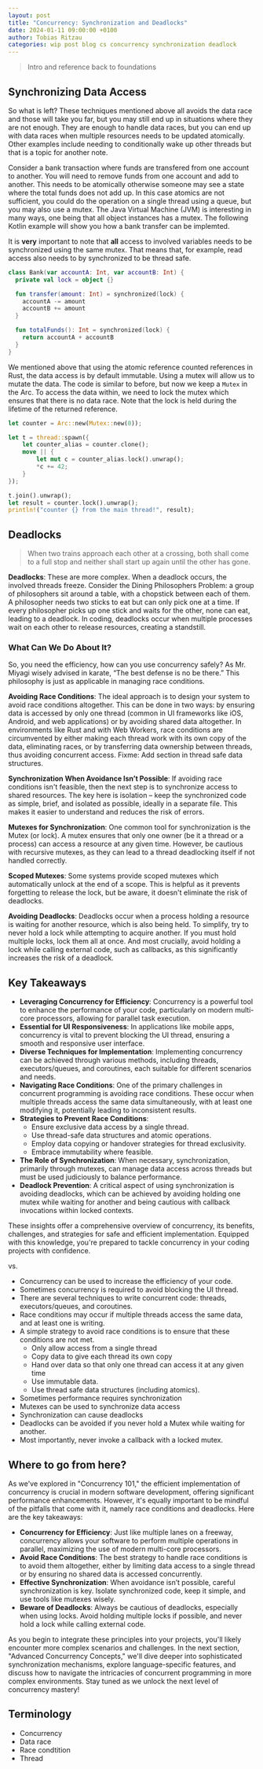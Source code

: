 ```yaml
---
layout: post
title: "Concurrency: Synchronization and Deadlocks"
date: 2024-01-11 09:00:00 +0100
author: Tobias Ritzau
categories: wip post blog cs concurrency synchronization deadlock
---
```


> Intro and reference back to foundations

## Synchronizing Data Access

So what is left? These techniques mentioned above all avoids the data race and those will take you far, but you may still end up in situations where they are not enough. They are enough to handle data races, but you can end up with data races when multiple resources needs to be updated atomically. Other examples include needing to conditionally wake up other threads but that is a topic for another note.

Consider a bank transaction where funds are transfered from one account to another. You will need to remove funds from one account and add to another. This needs to be atomically otherwise someone may see a state where the total funds does not add up. In this case atomics are not sufficient, you could do the operation on a single thread using a queue, but you may also use a mutex. The Java Virtual Machine (JVM) is interesting in many ways, one being that all object instances has a mutex. The following Kotlin example will show you how a bank transfer can be implemted.

It is **very** important to note that **all** access to involved variables needs to be synchronized using the same mutex. That means that, for example, read access also needs to by synchronized to be thread safe.

```kotlin
class Bank(var accountA: Int, var accountB: Int) {
  private val lock = object {}

  fun transfer(amount: Int) = synchronized(lock) {
    accountA -= amount
    accountB += amount
  }

  fun totalFunds(): Int = synchronized(lock) {
    return accountA + accountB
  }
}
```

We mentioned above that using the atomic reference counted references in Rust, the data access is by default immutable. Using a mutex will allow us to mutate the data. The code is similar to before, but now we keep a `Mutex` in the Arc. To access the data within, we need to lock the mutex which ensures that there is no data race. Note that the lock is held during the lifetime of the returned reference.

```rust
let counter = Arc::new(Mutex::new(0));

let t = thread::spawn({
    let counter_alias = counter.clone();
    move || {
        let mut c = counter_alias.lock().unwrap();
        *c += 42;
    }
});

t.join().unwrap();
let result = counter.lock().unwrap();
println!("counter {} from the main thread!", result);
```

## Deadlocks

> When two trains approach each other at a crossing, both shall come to a full stop and neither shall start up again until the other has gone.

**Deadlocks**: These are more complex. When a deadlock occurs, the involved threads freeze. Consider the Dining Philosophers Problem: a group of philosophers sit around a table, with a chopstick between each of them. A philosopher needs two sticks to eat but can only pick one at a time. If every philosopher picks up one stick and waits for the other, none can eat, leading to a deadlock. In coding, deadlocks occur when multiple processes wait on each other to release resources, creating a standstill.

### What Can We Do About It?

So, you need the efficiency, how can you use concurrency safely? As Mr. Miyagi wisely advised in karate, “The best defense is no be there.” This philosophy is just as applicable in managing race conditions.

**Avoiding Race Conditions**: The ideal approach is to design your system to avoid race conditions altogether. This can be done in two ways: by ensuring data is accessed by only one thread (common in UI frameworks like iOS, Android, and web applications) or by avoiding shared data altogether. In environments like Rust and with Web Workers, race conditions are circumvented by either making each thread work with its own copy of the data, eliminating races, or by transferring data ownership between threads, thus avoiding concurrent access. Fixme: Add section in thread safe data structures.

**Synchronization When Avoidance Isn’t Possible**: If avoiding race conditions isn't feasible, then the next step is to synchronize access to shared resources. The key here is isolation – keep the synchronized code as simple, brief, and isolated as possible, ideally in a separate file. This makes it easier to understand and reduces the risk of errors.

**Mutexes for Synchronization**: One common tool for synchronization is the Mutex (or lock). A mutex ensures that only one owner (be it a thread or a process) can access a resource at any given time. However, be cautious with recursive mutexes, as they can lead to a thread deadlocking itself if not handled correctly.

**Scoped Mutexes**: Some systems provide scoped mutexes which automatically unlock at the end of a scope. This is helpful as it prevents forgetting to release the lock, but be aware, it doesn't eliminate the risk of deadlocks.

**Avoiding Deadlocks**: Deadlocks occur when a process holding a resource is waiting for another resource, which is also being held. To simplify, try to never hold a lock while attempting to acquire another. If you must hold multiple locks, lock them all at once. And most crucially, avoid holding a lock while calling external code, such as callbacks, as this significantly increases the risk of a deadlock.

## Key Takeaways

- **Leveraging Concurrency for Efficiency**: Concurrency is a powerful tool to enhance the performance of your code, particularly on modern multi-core processors, allowing for parallel task execution.
- **Essential for UI Responsiveness**: In applications like mobile apps, concurrency is vital to prevent blocking the UI thread, ensuring a smooth and responsive user interface.
- **Diverse Techniques for Implementation**: Implementing concurrency can be achieved through various methods, including threads, executors/queues, and coroutines, each suitable for different scenarios and needs.
- **Navigating Race Conditions**: One of the primary challenges in concurrent programming is avoiding race conditions. These occur when multiple threads access the same data simultaneously, with at least one modifying it, potentially leading to inconsistent results.
- **Strategies to Prevent Race Conditions**:
  - Ensure exclusive data access by a single thread.
  - Use thread-safe data structures and atomic operations.
  - Employ data copying or handover strategies for thread exclusivity.
  - Embrace immutability where feasible.
- **The Role of Synchronization**: When necessary, synchronization, primarily through mutexes, can manage data access across threads but must be used judiciously to balance performance.
- **Deadlock Prevention**: A critical aspect of using synchronization is avoiding deadlocks, which can be achieved by avoiding holding one mutex while waiting for another and being cautious with callback invocations within locked contexts.

These insights offer a comprehensive overview of concurrency, its benefits, challenges, and strategies for safe and efficient implementation. Equipped with this knowledge, you're prepared to tackle concurrency in your coding projects with confidence.

vs.

- Concurrency can be used to increase the efficiency of your code.
- Sometimes concurrency is required to avoid blocking the UI thread.
- There are several techniques to write concurrent code: threads,
  executors/queues, and coroutines.
- Race conditions may occur if multiple threads access the same data, and at least one is writing.
- A simple strategy to avoid race conditions is to ensure that these conditions
  are not met.
  - Only allow access from a single thread
  - Copy data to give each thread its own copy
  - Hand over data so that only one thread can access it at any given time
  - Use immutable data.
  - Use thread safe data structures (including atomics).
- Sometimes performance requires synchronization
- Mutexes can be used to synchronize data access
- Synchronization can cause deadlocks
- Deadlocks can be avoided if you never hold a Mutex while waiting for another.
- Most importantly, never invoke a callback with a locked mutex.

## Where to go from here?

As we've explored in "Concurrency 101," the efficient implementation of concurrency is crucial in modern software development, offering significant performance enhancements. However, it's equally important to be mindful of the pitfalls that come with it, namely race conditions and deadlocks. Here are the key takeaways:

- **Concurrency for Efficiency**: Just like multiple lanes on a freeway, concurrency allows your software to perform multiple operations in parallel, maximizing the use of modern multi-core processors.
- **Avoid Race Conditions**: The best strategy to handle race conditions is to avoid them altogether, either by limiting data access to a single thread or by ensuring no shared data is accessed concurrently.
- **Effective Synchronization**: When avoidance isn’t possible, careful synchronization is key. Isolate synchronized code, keep it simple, and use tools like mutexes wisely.
- **Beware of Deadlocks**: Always be cautious of deadlocks, especially when using locks. Avoid holding multiple locks if possible, and never hold a lock while calling external code.

As you begin to integrate these principles into your projects, you'll likely encounter more complex scenarios and challenges. In the next section, "Advanced Concurrency Concepts," we'll dive deeper into sophisticated synchronization mechanisms, explore language-specific features, and discuss how to navigate the intricacies of concurrent programming in more complex environments. Stay tuned as we unlock the next level of concurrency mastery!

## Terminology

- Concurrency
- Data race
- Race condtition
- Thread
